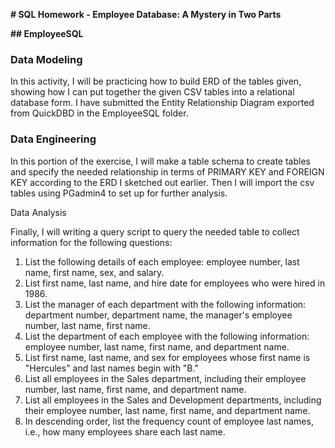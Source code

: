 **# SQL Homework - Employee Database: A Mystery in Two Parts**

**## EmployeeSQL**

### Data Modeling

In this activity, I will be practicing how to build ERD of the tables given, showing how I can put together the given CSV tables into a relational database form. I have submitted the Entity Relationship Diagram exported from QuickDBD in the EmployeeSQL folder.

### Data Engineering

In this portion of the exercise, I will make a table schema to create tables and specify the needed relationship in terms of PRIMARY KEY and FOREIGN KEY according to the ERD I sketched out earlier. Then I will import the csv tables using PGadmin4 to set up for further analysis.

Data Analysis

Finally, I will writing a query script to query the needed table to collect information for the following questions:

1. List the following details of each employee: employee number, last name, first name, sex, and salary.
2. List first name, last name, and hire date for employees who were hired in 1986.
3. List the manager of each department with the following information: department number, department name, the manager's employee number, last name, first name.
4. List the department of each employee with the following information: employee number, last name, first name, and department name.
5. List first name, last name, and sex for employees whose first name is "Hercules" and last names begin with "B."
6. List all employees in the Sales department, including their employee number, last name, first name, and department name.
7. List all employees in the Sales and Development departments, including their employee number, last name, first name, and department name.
8. In descending order, list the frequency count of employee last names, i.e., how many employees share each last name.